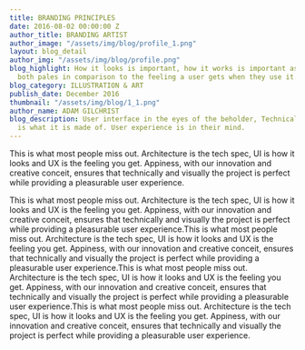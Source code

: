 ```yaml
---
title: BRANDING PRINCIPLES
date: 2016-08-02 00:00:00 Z
author_title: BRANDING ARTIST
author_image: "/assets/img/blog/profile_1.png"
layout: blog_detail
author_img: "/assets/img/blog/profile.png"
blog_highlight: How it looks is important, how it works is important as well, but
  both pales in comparison to the feeling a user gets when they use it.
blog_category: ILLUSTRATION & ART
publish_date: December 2016
thumbnail: "/assets/img/blog/1_1.png"
author_name: ADAM GILCHRIST
blog_description: User interface in the eyes of the beholder, Technical specifications
  is what it is made of. User experience is in their mind.
---
```


This is what most people miss out. Architecture is the tech spec, UI is how it looks and UX is the feeling you get. Appiness, with our innovation and creative conceit, ensures that technically and visually the project is perfect while providing a pleasurable user experience.

This is what most people miss out. Architecture is the tech spec, UI is how it looks and UX is the feeling you get. Appiness, with our innovation and creative conceit, ensures that technically and visually the project is perfect while providing a pleasurable user experience.This is what most people miss out. Architecture is the tech spec, UI is how it looks and UX is the feeling you get. Appiness, with our innovation and creative conceit, ensures that technically and visually the project is perfect while providing a pleasurable user experience.This is what most people miss out. Architecture is the tech spec, UI is how it looks and UX is the feeling you get. Appiness, with our innovation and creative conceit, ensures that technically and visually the project is perfect while providing a pleasurable user experience.This is what most people miss out. Architecture is the tech spec, UI is how it looks and UX is the feeling you get. Appiness, with our innovation and creative conceit, ensures that technically and visually the project is perfect while providing a pleasurable user experience.

